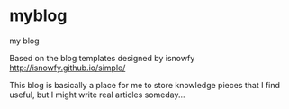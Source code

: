 # myblog
my blog

Based on the blog templates designed by isnowfy<br/>
<a href="http://isnowfy.github.io/simple/" target="_blank">http://isnowfy.github.io/simple/</a>

This blog is basically a place for me to store knowledge pieces that I find useful, but I might write real articles someday...
